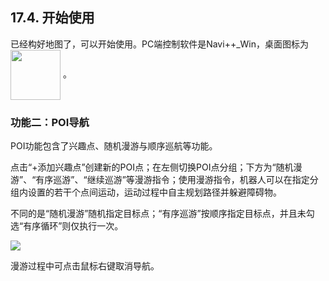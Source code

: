 ﻿## 17.4.	开始使用
已经构好地图了，可以开始使用。PC端控制软件是Navi++_Win，桌面图标为<img src="https://imgconvert.csdnimg.cn/aHR0cHM6Ly9oYmltZy5odWFiYW5pbWcuY29tL2ExZjU3YmUzMjE2OWYyNWM2MGY5ZmQ5NjcyMjk2NDNjYjY0YzJkN2U0NmU4LVlNTTdPSV9mdzY1OA?x-oss-process=image/format,png" width = "80" height = "80" align=center /> 。

### 功能二：POI导航
POI功能包含了兴趣点、随机漫游与顺序巡航等功能。

点击“+添加兴趣点”创建新的POI点；在左侧切换POI点分组；下方为“随机漫游”、“有序巡游”、“继续巡游”等漫游指令；使用漫游指令，机器人可以在指定分组内设置的若干个点间运动，运动过程中自主规划路径并躲避障碍物。

不同的是“随机漫游”随机指定目标点；“有序巡游”按顺序指定目标点，并且未勾选“有序循环”则仅执行一次。

<img src="https://imgconvert.csdnimg.cn/aHR0cHM6Ly9oYmltZy5odWFiYW5pbWcuY29tL2E3ZmEyMzI4ZjI2N2NjOTc1NDhjNjE1Yjg3NzNkM2I3NDBiNzQ3YjJkMmQ4LWR5dmR0TF9mdzY1OA?x-oss-process=image/format,png" align=center />

漫游过程中可点击鼠标右键取消导航。
